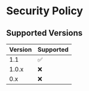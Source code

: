 # Security Policy

## Supported Versions

| Version | Supported          |
| ------- | ------------------ |
| 1.1   | :white_check_mark: |
| 1.0.x   | :x:                |
| 0.x   | :x: |



